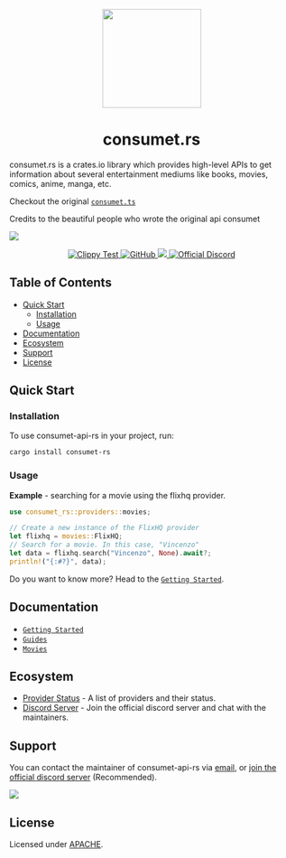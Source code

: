 <p align="center"><img src="https://consumet.org/images/consumetlogo.png" width="175"/></p>

<h1 align="center"> consumet.rs </h1>

consumet.rs is a crates.io library which provides high-level APIs to get information about several entertainment mediums like books, movies, comics, anime, manga, etc.

Checkout the original [`consumet.ts`](https://github.com/consumet/consumet.ts/)

Credits to the beautiful people who wrote the original api consumet

[![](https://contrib.rocks/image?repo=consumet/consumet.ts)](https://github.com/consumet/consumet.ts/graphs/contributors)

<p align="center">
    <a href="https://github.com/rust-lang/rust-clippy/actions?query=workflow%3A%22Clippy+Test+(bors)%22+event%3Apush+branch%3Aauto">
        <img src="https://github.com/rust-lang/rust-clippy/workflows/Clippy%20Test%20(bors)/badge.svg?branch=auto&event=push" alt="Clippy Test">
    </a>
    <a href="https://github.com/consumet-rs/api/blob/main/LICENSE">
    <img src="https://img.shields.io/github/license/consumet/api" alt="GitHub">
  </a>
    <a href="https://crates.io/crates/consumet-rs">
        <img src="https://img.shields.io/crates/v/consumet-rs.svg">
    </a>
    <a href="https://discord.gg/qTPfvMxzNH">
      <img src="https://img.shields.io/discord/987492554486452315?color=7289da&label=discord&logo=discord&logoColor=7289da" alt="Official Discord">
    </a>
   
</p>

<h2> Table of Contents </h2>

- [Quick Start](#quick-start)
  - [Installation](#installation)
  - [Usage](#usage)
- [Documentation](#documentation)
- [Ecosystem](#ecosystem)
- [Support](#support)
- [License](#license)

## Quick Start

### Installation

To use consumet-api-rs in your project, run:
```bash
cargo install consumet-rs
```

### Usage

**Example** - searching for a movie using the flixhq provider.
```rs
use consumet_rs::providers::movies;

// Create a new instance of the FlixHQ provider
let flixhq = movies::FlixHQ;
// Search for a movie. In this case, "Vincenzo"
let data = flixhq.search("Vincenzo", None).await?;
println!("{:#?}", data);
```

Do you want to know more? Head to the [`Getting Started`](https://github.com/consumet-rs/consumet.rs/tree/main/docs/guides/getting-started.md).

## Documentation
- [`Getting Started`](https://github.com/consumet-rs/consumet.rs/tree/main/docs/guides/getting-started.md)
- [`Guides`](https://github.com/consumet-rs/consumet.rs/tree/main/docs)
- [`Movies`](https://github.com/consumet-rs/consumet.rs/tree/main/docs/guides/movies.md)

## Ecosystem
- [Provider Status](https://github.com/consumet/providers-status/blob/main/README.md) - A list of providers and their status.
- [Discord Server](https://discord.gg/qTPfvMxzNH) - Join the official discord server and chat with the maintainers.

## Support
You can contact the maintainer of consumet-api-rs via [email](mailto:vipershniper07@gmail.com), or [join the official discord server](https://discord.gg/qTPfvMxzNH) (Recommended).

<a href="https://discord.gg/qTPfvMxzNH">
   <img src="https://discordapp.com/api/guilds/987492554486452315/widget.png?style=banner2">
</a>

## License
Licensed under [APACHE](./LICENSE).
